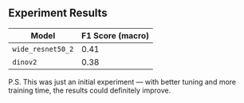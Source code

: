 ## Experiment Results

| Model             | F1 Score (macro) |
|-------------------|------------------|
| `wide_resnet50_2` | 0.41             |
| `dinov2`          | 0.38             |

P.S. This was just an initial experiment — with better tuning and more training time, the results could definitely improve.